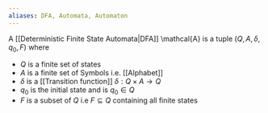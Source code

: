 ```yaml
---
aliases: DFA, Automata, Automaton
---
```

A [[Deterministic Finite State Automata|DFA]] \mathcal{A} is a tuple $(Q,A,\delta,q_0,F)$ where
- $Q$ is a finite set of states
- $A$ is a finite set of Symbols i.e. [[Alphabet]]
- $\delta$ is a [[Transition function]]  $\delta: Q \times A \rightarrow Q$
- $q_0$ is the initial state and is $q_0 \in Q$ 
- $F$ is a subset of $Q$ i.e $F \subseteq Q$ containing all finite states